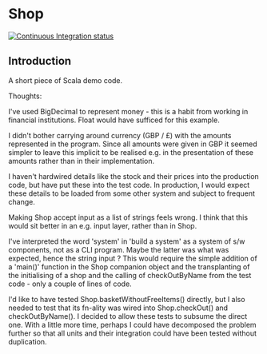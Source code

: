 # Shop

[![Continuous Integration status](https://secure.travis-ci.org/JulesGosnell/shop.png)](http://travis-ci.org/JulesGosnell/shop)

## Introduction

A short piece of Scala demo code.

Thoughts:

I've used BigDecimal to represent money - this is a habit from working in financial institutions. Float would have sufficed for this example.

I didn't bother carrying around currency (GBP / £) with the amounts represented in the program. Since all amounts were given in GBP it seemed simpler to leave this implicit to be realised e.g. in the presentation of these amounts rather than in their implementation.

I haven't hardwired details like the stock and their prices into the production code, but have put these into the test code. In production, I would expect these details to be loaded from some other system and subject to frequent change.

Making Shop accept input as a list of strings feels wrong. I think that this would sit better in an e.g. input layer, rather than in Shop.

I've interpreted the word 'system' in 'build a system' as a system of s/w components, not as  a CLI program. Maybe the latter was what was expected, hence the string input ? This would require the simple addition of a 'main()' function in the Shop companion object and the transplanting of the initialising of a shop and the calling of checkOutByName from the test code - only a couple of lines of code.

I'd like to have tested Shop.basketWithoutFreeItems() directly, but I also needed to test that its fn-ality was wired into Shop.checkOut() and checkOutByName(). I decided to allow these tests to subsume the direct one. With a little more time, perhaps I could have decomposed the problem further so that all units and their integration could have been tested without duplication.

